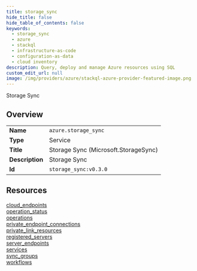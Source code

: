 ```yaml
---
title: storage_sync
hide_title: false
hide_table_of_contents: false
keywords:
  - storage_sync
  - azure
  - stackql
  - infrastructure-as-code
  - configuration-as-data
  - cloud inventory
description: Query, deploy and manage Azure resources using SQL
custom_edit_url: null
image: /img/providers/azure/stackql-azure-provider-featured-image.png
---
```

Storage Sync  
    

## Overview
<table><tbody>
<tr><td><b>Name</b></td><td><code>azure.storage_sync</code></td></tr>
<tr><td><b>Type</b></td><td>Service</td></tr>
<tr><td><b>Title</b></td><td>Storage Sync (Microsoft.StorageSync)</td></tr>
<tr><td><b>Description</b></td><td>Storage Sync</td></tr>
<tr><td><b>Id</b></td><td><code>storage_sync:v0.3.0</code></td></tr>
</tbody></table>

## Resources
<div class="row">
<div class="providerDocColumn">
<a href="/providers/azure/storage_sync/cloud_endpoints/">cloud_endpoints</a><br />
<a href="/providers/azure/storage_sync/operation_status/">operation_status</a><br />
<a href="/providers/azure/storage_sync/operations/">operations</a><br />
<a href="/providers/azure/storage_sync/private_endpoint_connections/">private_endpoint_connections</a><br />
<a href="/providers/azure/storage_sync/private_link_resources/">private_link_resources</a><br />
</div>
<div class="providerDocColumn">
<a href="/providers/azure/storage_sync/registered_servers/">registered_servers</a><br />
<a href="/providers/azure/storage_sync/server_endpoints/">server_endpoints</a><br />
<a href="/providers/azure/storage_sync/services/">services</a><br />
<a href="/providers/azure/storage_sync/sync_groups/">sync_groups</a><br />
<a href="/providers/azure/storage_sync/workflows/">workflows</a><br />
</div>
</div>
